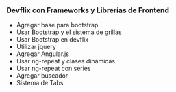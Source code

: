 ### Devflix con Frameworks y Librerías de Frontend

* Agregar base para bootstrap
* Usar Bootstrap y el sistema de grillas
* Usar Bootstrap en devflix
* Utilizar jquery
* Agregar Angular.js
* Usar ng-repeat y clases dinámicas
* Usar ng-repeat con series
* Agregar buscador
* Sistema de Tabs
